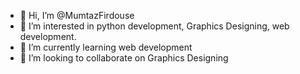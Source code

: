 - 👋 Hi, I’m @MumtazFirdouse
- 👀 I’m interested in python development, Graphics Designing, web development. 
- 🌱 I’m currently learning web development
- 💞️ I’m looking to collaborate on Graphics Designing


<!---
MumtazFirdouse/MumtazFirdouse is a ✨ special ✨ repository because its `README.md` (this file) appears on your GitHub profile.
You can click the Preview link to take a look at your changes.
--->
